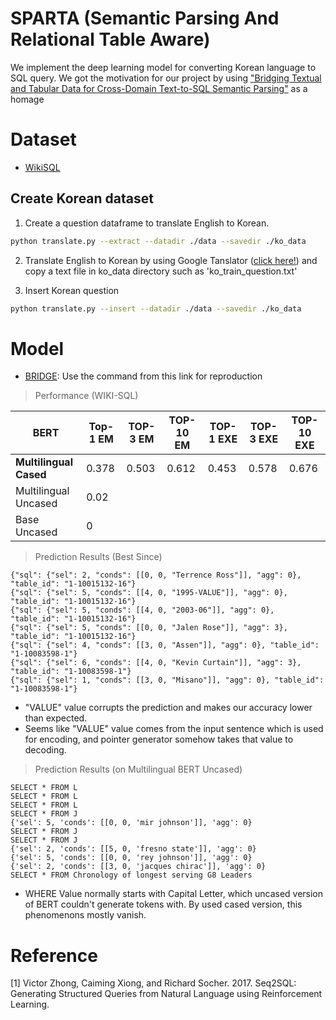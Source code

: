 # SPARTA (Semantic Parsing And Relational Table Aware)

We implement the deep learning model for converting Korean language to SQL query. We got the motivation for our project by using ["Bridging Textual and Tabular Data for Cross-Domain Text-to-SQL Semantic Parsing"](https://github.com/salesforce/TabularSemanticParsing) as a homage


# Dataset 
- [WikiSQL](https://github.com/salesforce/WikiSQL)

## Create Korean dataset

1. Create a question dataframe to translate English to Korean.

```bash
python translate.py --extract --datadir ./data --savedir ./ko_data
```

2. Translate English to Korean by using Google Tanslator ([click here!](https://translate.google.com/?hl=ko&sl=en&tl=ko&op=docs)) and copy a text file in ko_data directory such as 'ko_train_question.txt'

3. Insert Korean question 

```bash
python translate.py --insert --datadir ./data --savedir ./ko_data
```

# Model
- [BRIDGE](https://github.com/salesforce/TabularSemanticParsing): Use the command from this link for reproduction

> Performance (WIKI-SQL)

| BERT                   | Top-1 EM | TOP-3 EM | TOP-10 EM | TOP-1 EXE | TOP-3 EXE | TOP-10 EXE |
| ---------------------- | -------- | -------- | --------- | --------- | --------- | ---------- |
| **Multilingual Cased** | 0.378    | 0.503    | 0.612     | 0.453     | 0.578     | 0.676      |
| Multilingual Uncased   | 0.02     |          |           |           |           |            |
| Base Uncased           | 0        |          |           |           |           |            |

> Prediction Results (Best Since)

```
{"sql": {"sel": 2, "conds": [[0, 0, "Terrence Ross"]], "agg": 0}, "table_id": "1-10015132-16"}
{"sql": {"sel": 5, "conds": [[4, 0, "1995-VALUE"]], "agg": 0}, "table_id": "1-10015132-16"}
{"sql": {"sel": 5, "conds": [[4, 0, "2003-06"]], "agg": 0}, "table_id": "1-10015132-16"}
{"sql": {"sel": 5, "conds": [[0, 0, "Jalen Rose"]], "agg": 3}, "table_id": "1-10015132-16"}
{"sql": {"sel": 4, "conds": [[3, 0, "Assen"]], "agg": 0}, "table_id": "1-10083598-1"}
{"sql": {"sel": 6, "conds": [[4, 0, "Kevin Curtain"]], "agg": 3}, "table_id": "1-10083598-1"}
{"sql": {"sel": 1, "conds": [[3, 0, "Misano"]], "agg": 0}, "table_id": "1-10083598-1"}
```

* "VALUE" value corrupts the prediction and makes our accuracy lower than expected.
* Seems like "VALUE" value comes from the input sentence which is used for encoding, and pointer generator somehow takes that value to decoding.

> Prediction Results (on Multilingual BERT Uncased)

```
SELECT * FROM L
SELECT * FROM L
SELECT * FROM L
SELECT * FROM J
{'sel': 5, 'conds': [[0, 0, 'mir johnson']], 'agg': 0}
SELECT * FROM J
SELECT * FROM J
{'sel': 2, 'conds': [[5, 0, 'fresno state']], 'agg': 0}
{'sel': 5, 'conds': [[0, 0, 'rey johnson']], 'agg': 0}
{'sel': 2, 'conds': [[3, 0, 'jacques chirac']], 'agg': 0}
SELECT * FROM Chronology of longest serving G8 Leaders
```

* WHERE Value normally starts with Capital Letter, which uncased version of BERT couldn't generate tokens with. By used cased version, this phenomenons mostly vanish.


# Reference

[1] Victor Zhong, Caiming Xiong, and Richard Socher. 2017. Seq2SQL: Generating Structured Queries from Natural Language using Reinforcement Learning.
